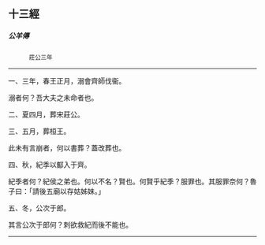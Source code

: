 

## 十三經

##### 公羊傳
　　　`莊公三年`

* * *

一、三年，春王正月，溺會齊師伐衞。

溺者何？吾大夫之未命者也。

二、夏四月，葬宋莊公。

三、五月，葬桓王。

此未有言崩者，何以書葬？蓋改葬也。

四、秋，紀季以酅入于齊。

紀季者何？紀侯之弟也。何以不名？賢也。何賢乎紀季？服罪也。其服罪奈何？魯子曰：「請後五廟以存姑姊妹。」

五、冬，公次于郎。

其言公次于郎何？刺欲救紀而後不能也。

* * *

